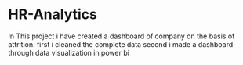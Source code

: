 # HR-Analytics
In This project i have created a dashboard of company on the basis of attrition.
first i cleaned the complete data
second i made a dashboard through data visualization in power bi
